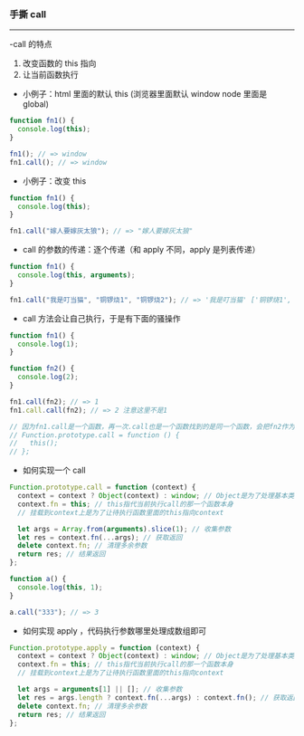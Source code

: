 ### 手撕 call

---

-call 的特点

1. 改变函数的 this 指向
2. 让当前函数执行

- 小例子：html 里面的默认 this (浏览器里面默认 window node 里面是 global)

```javascript
function fn1() {
  console.log(this);
}

fn1(); // => window
fn1.call(); // => window
```

- 小例子：改变 this

```javascript
function fn1() {
  console.log(this);
}

fn1.call("嫁人要嫁灰太狼"); // => "嫁人要嫁灰太狼"
```

- call 的参数的传递：逐个传递（和 apply 不同，apply 是列表传递）

```javascript
function fn1() {
  console.log(this, arguments);
}

fn1.call("我是叮当猫", "铜锣烧1", "铜锣烧2"); // => '我是叮当猫' ['铜锣烧1', '铜锣烧2']
```

- call 方法会让自己执行，于是有下面的骚操作

```javascript
function fn1() {
  console.log(1);
}

function fn2() {
  console.log(2);
}

fn1.call(fn2); // => 1
fn1.call.call(fn2); // => 2 注意这里不是1

// 因为fn1.call是一个函数，再一次.call也是一个函数找到的是同一个函数，会把fn2作为里面的this并执行，于是打印了2
// Function.prototype.call = function () {
//   this();
// };
```

- 如何实现一个 call

```javascript
Function.prototype.call = function (context) {
  context = context ? Object(context) : window; // Object是为了处理基本类型，目的是为了支持进行挂载fn
  context.fn = this; // this指代当前执行call的那一个函数本身
  // 挂载到context上是为了让待执行函数里面的this指向context

  let args = Array.from(arguments).slice(1); // 收集参数
  let res = context.fn(...args); // 获取返回
  delete context.fn; // 清理多余参数
  return res; // 结果返回
};

function a() {
  console.log(this, 1);
}

a.call("333"); // => 3
```

- 如何实现 apply ，代码执行参数哪里处理成数组即可

```javascript
Function.prototype.apply = function (context) {
  context = context ? Object(context) : window; // Object是为了处理基本类型，目的是为了支持进行挂载fn
  context.fn = this; // this指代当前执行call的那一个函数本身
  // 挂载到context上是为了让待执行函数里面的this指向context

  let args = arguments[1] || []; // 收集参数
  let res = args.length ? context.fn(...args) : context.fn(); // 获取返回
  delete context.fn; // 清理多余参数
  return res; // 结果返回
};
```
